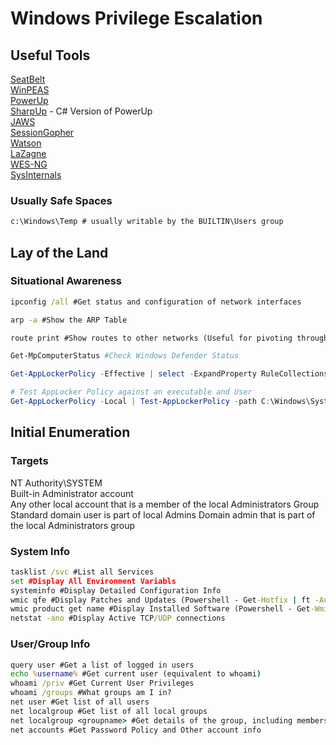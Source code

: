 # Windows Privilege Escalation
## Useful Tools
[SeatBelt](https://github.com/GhostPack/Seatbelt)  
[WinPEAS](https://github.com/carlospolop/privilege-escalation-awesome-scripts-suite/tree/master/winPEAS)  
[PowerUp](https://raw.githubusercontent.com/PowerShellMafia/PowerSploit/master/Privesc/PowerUp.ps1)  
[SharpUp](https://github.com/GhostPack/SharpUp) - C# Version of PowerUp  
[JAWS](https://github.com/411Hall/JAWS)  
[SessionGopher](https://github.com/Arvanaghi/SessionGopher)  
[Watson](https://github.com/rasta-mouse/Watson)  
[LaZagne](https://github.com/AlessandroZ/LaZagne)  
[WES-NG](https://github.com/bitsadmin/wesng)  
[SysInternals](https://docs.microsoft.com/en-us/sysinternals/downloads/sysinternals-suite)  

### Usually Safe Spaces
```cmd
c:\Windows\Temp # usually writable by the BUILTIN\Users group
```
## Lay of the Land
### Situational Awareness
```cmd
ipconfig /all #Get status and configuration of network interfaces
```
```cmd
arp -a #Show the ARP Table
```
```cmd
route print #Show routes to other networks (Useful for pivoting through a dmz)
```
```powershell
Get-MpComputerStatus #Check Windows Defender Status
```
```powershell
Get-AppLockerPolicy -Effective | select -ExpandProperty RuleCollections #List AppLocker Rules
```
```powershell
# Test AppLocker Policy against an executable and User
Get-AppLockerPolicy -Local | Test-AppLockerPolicy -path C:\Windows\System32\cmd.exe -User Everyone
```
## Initial Enumeration
### Targets
NT Authority\SYSTEM  
Built-in Administrator account  
Any other local account that is a member of the local Administrators Group  
Standard domain user is part of local Admins
Domain admin that is part of the local Administrators group
### System Info
```cmd
tasklist /svc #List all Services
set #Display All Environment Variabls
systeminfo #Display Detailed Configuration Info
wmic qfe #Display Patches and Updates (Powershell - Get-Hotfix | ft -AutoSize)
wmic product get name #Display Installed Software (Powershell - Get-WmiObject -Class Win32_Product | select Name, Version)
netstat -ano #Display Active TCP/UDP connections
```
### User/Group Info
```cmd
query user #Get a list of logged in users
echo %username% #Get current user (equivalent to whoami)
whoami /priv #Get Current User Privileges
whoami /groups #What groups am I in?
net user #Get list of all users
net localgroup #Get list of all local groups
net localgroup <groupname> #Get details of the group, including members
net accounts #Get Password Policy and Other account info
```
